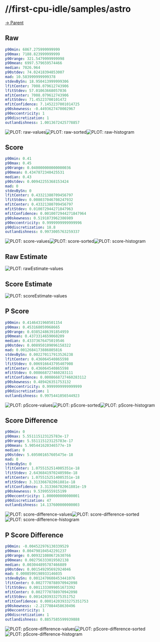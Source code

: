 
# //first-cpu-idle/samples/astro

[→ Parent](../..)


## Raw


```yaml
p90min: 6867.275999999999
p90max: 7188.823999999999
p90range: 321.5479999999998
p90mean: 6997.579659574466
median: 7026.964
p90stdev: 74.02418394853007
mad: 10.583999999999378
stdevBySn: 18.950413999999306
lfitCenter: 7008.079612743906
lfitStdev: 57.01063668057036
mfitCenter: 7008.079612743906
mfitStdev: 71.45223700101472
mfitConfidence: 7.1452237001014725
p90skewness: -0.4493627470002967
p90eccentricity: 1
p90discretization: 1
outlandishness: 1.0013672425778857

```

![PLOT: raw-values](./raw/values.svg)![PLOT: raw-sorted](./raw/sorted.svg)![PLOT: raw-histogram](./raw/histogram.svg)
## Score


```yaml
p90min: 0.41
p90max: 0.45
p90range: 0.040000000000000036
p90mean: 0.4347872340425531
median: 0.43
p90stdev: 0.00942255368153424
mad: 0
stdevBySn: 0
lfitCenter: 0.43321380709456797
lfitStdev: 0.008037046708247932
mfitCenter: 0.43321380709456797
mfitStdev: 0.010072944271847963
mfitConfidence: 0.0010072944271847964
p90skewness: 0.5191873962386989
p90eccentricity: 0.9999999999999996
p90discretization: 18.8
outlandishness: 0.9973005763259337

```

![PLOT: score-values](./score/values.svg)![PLOT: score-sorted](./score/sorted.svg)![PLOT: score-histogram](./score/histogram.svg)
## Raw Estimate

![PLOT: rawEstimate-values](./rawEstimate/values.svg)
## Score Estimate

![PLOT: scoreEstimate-values](./scoreEstimate/values.svg)
## P Score


```yaml
p90min: 0.4146431960501154
p90max: 0.453168059968665
p90range: 0.03852486391854959
p90mean: 0.4373314659060209
median: 0.43373676475019546
p90stdev: 0.008950109096158322
mad: 0.0012684173886805816
stdevBySn: 0.002270117913526238
lfitCenter: 0.436064540865598
lfitStdev: 0.006916643795407908
mfitCenter: 0.436064540865598
mfitStdev: 0.008668727460283111
mfitConfidence: 0.0008668727460283112
p90skewness: 0.489426351753132
p90eccentricity: 0.9999999999999999
p90discretization: 1
outlandishness: 0.9975441056544923

```

![PLOT: pScore-values](./pScore/values.svg)![PLOT: pScore-sorted](./pScore/sorted.svg)![PLOT: pScore-histogram](./pScore/histogram.svg)
## Score Difference


```yaml
p90min: 0
p90max: 5.551115123125783e-17
p90range: 5.551115123125783e-17
p90mean: 5.905441620346577e-19
median: 0
p90stdev: 5.695001657605475e-18
mad: 0
stdevBySn: 0
lfitCenter: 1.0755152514005351e-18
lfitStdev: 2.6436841970240598e-18
mfitCenter: 1.0755152514005351e-18
mfitStdev: 3.313366782061881e-18
mfitConfidence: 3.313366782061881e-19
p90skewness: 9.5399555915199
p90eccentricity: 1.000000000000001
p90discretization: 47
outlandishness: 14.137600000000003

```

![PLOT: score-difference-values](./score-difference/values.svg)![PLOT: score-difference-sorted](./score-difference/sorted.svg)![PLOT: score-difference-histogram](./score-difference/histogram.svg)
## P Score Difference


```yaml
p90min: -0.004522976130339529
p90max: 0.004798104542291237
p90range: 0.009321080672630766
p90mean: 0.002756333019502138
median: 0.003044895787466889
p90stdev: 0.001549295692924046
mad: 0.0008599198933146035
stdevBySn: 0.0012470608453441076
lfitCenter: 0.0027770788970942098
lfitStdev: 0.0011333099051673392
mfitCenter: 0.0027770788970942098
mfitStdev: 0.0014203933275351752
mfitConfidence: 0.00014203933275351753
p90skewness: -2.2177084458630496
p90eccentricity: 1
p90discretization: 1
outlandishness: 0.8857585599939888

```

![PLOT: pScore-difference-values](./pScore-difference/values.svg)![PLOT: pScore-difference-sorted](./pScore-difference/sorted.svg)![PLOT: pScore-difference-histogram](./pScore-difference/histogram.svg)